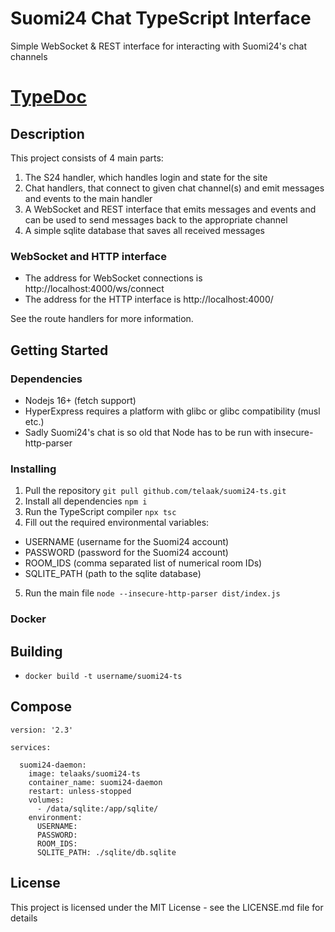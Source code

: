# Suomi24 Chat TypeScript Interface

Simple WebSocket & REST interface for interacting with Suomi24's chat channels

# [TypeDoc](https://telaak.github.io/suomi24-ts/index.html)

## Description

This project consists of 4 main parts:

1. The S24 handler, which handles login and state for the site
2. Chat handlers, that connect to given chat channel(s) and emit messages and events to the main handler
3. A WebSocket and REST interface that emits messages and events and can be used to send messages back to the appropriate channel
4. A simple sqlite database that saves all received messages

### WebSocket and HTTP interface

* The address for WebSocket connections is http://localhost:4000/ws/connect
* The address for the HTTP interface is http://localhost:4000/

See the route handlers for more information.


## Getting Started

### Dependencies

* Nodejs 16+ (fetch support)
* HyperExpress requires a platform with glibc or glibc compatibility (musl etc.)
* Sadly Suomi24's chat is so old that Node has to be run with insecure-http-parser

### Installing

1. Pull the repository `git pull github.com/telaak/suomi24-ts.git`
2. Install all dependencies `npm i`
3. Run the TypeScript compiler `npx tsc`
4. Fill out the required environmental variables:
 * USERNAME (username for the Suomi24 account)
 * PASSWORD (password for the Suomi24 account)
 * ROOM_IDS (comma separated list of numerical room IDs)
 * SQLITE_PATH (path to the sqlite database)
5. Run the main file `node --insecure-http-parser dist/index.js`


### Docker

## Building

* `docker build -t username/suomi24-ts`

## Compose

```
version: '2.3'

services:

  suomi24-daemon:
    image: telaaks/suomi24-ts
    container_name: suomi24-daemon
    restart: unless-stopped
    volumes:
      - /data/sqlite:/app/sqlite/
    environment:
      USERNAME: 
      PASSWORD: 
      ROOM_IDS: 
      SQLITE_PATH: ./sqlite/db.sqlite
```

## License

This project is licensed under the MIT License - see the LICENSE.md file for details

